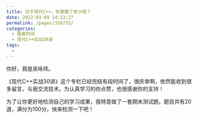 ```yaml
---
title: 对于现代C++，你掌握了多少呢？
date: 2022-03-09 14:13:27
permalink: /pages/326732/
categories:
  - 极客时间
  - 现代C++实战30讲
tags:
  - 
---
```

<p>你好，我是吴咏炜。</p><p>《现代C++实战30讲》这个专栏已经完结有段时间了，很庆幸啊，依然能收到很多留言，与我交流技术。为认真学习的你点赞，也很感谢你的支持！</p><p>为了让你更好地检测自己的学习成果，我特意做了一套期末测试题。题目共有20道，满分为100分，快来检测一下吧！</p><p><a href="http://time.geekbang.org/quiz/intro?act_id=136&exam_id=293"><img src="https://static001.geekbang.org/resource/image/28/a4/28d1be62669b4f3cc01c36466bf811a4.png?wh=1142*201" alt=""></a></p><!-- [[[read_end]]] -->